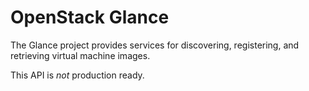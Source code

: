 OpenStack Glance
================

The Glance project provides services for discovering, registering, and retrieving virtual machine images.

This API is *not* production ready.
